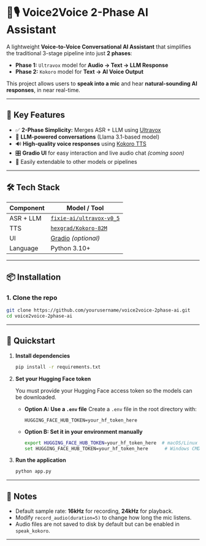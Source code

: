 # 🧠🎙️ Voice2Voice 2-Phase AI Assistant

A lightweight **Voice-to-Voice Conversational AI Assistant** that simplifies the traditional 3-stage pipeline into just **2 phases**:
- **Phase 1:** `Ultravox` model for **Audio → Text → LLM Response**
- **Phase 2:** `Kokoro` model for **Text → AI Voice Output**

This project allows users to **speak into a mic** and hear **natural-sounding AI responses**, in near real-time.

---

## 🚀 Key Features

- ✅ **2-Phase Simplicity:** Merges ASR + LLM using [Ultravox](https://huggingface.co/fixie-ai/ultravox-v0_5-llama-3_1-8b)
- 🧠 **LLM-powered conversations** (Llama 3.1-based model)
- 🔊 **High-quality voice responses** using [Kokoro TTS](https://huggingface.co/hexgrad/Kokoro-82M)
- 🎛️ **Gradio UI** for easy interaction and live audio chat *(coming soon)*
- 🧩 Easily extendable to other models or pipelines

---

## 🛠️ Tech Stack

| Component    | Model / Tool                         |
|--------------|--------------------------------------|
| ASR + LLM    | [`fixie-ai/ultravox-v0_5`](https://huggingface.co/fixie-ai/ultravox-v0_5-llama-3_1-8b) |
| TTS          | [`hexgrad/Kokoro-82M`](https://huggingface.co/hexgrad/Kokoro-82M) |
| UI           | [Gradio](https://gradio.app) *(optional)* |
| Language     | Python 3.10+                         |

---

## 📦 Installation

### 1. Clone the repo

```bash
git clone https://github.com/yourusername/voice2voice-2phase-ai.git
cd voice2voice-2phase-ai
```

---

## 🔧 Quickstart

1. **Install dependencies**

   ```bash
   pip install -r requirements.txt
   ```

2. **Set your Hugging Face token**

   You must provide your Hugging Face access token so the models can be downloaded.

   - **Option A: Use a `.env` file**
     Create a `.env` file in the root directory with:

     ```env
     HUGGING_FACE_HUB_TOKEN=your_hf_token_here
     ```

   - **Option B: Set it in your environment manually**

     ```bash
     export HUGGING_FACE_HUB_TOKEN=your_hf_token_here  # macOS/Linux
     set HUGGING_FACE_HUB_TOKEN=your_hf_token_here      # Windows CMD
     ```

3. **Run the application**

   ```bash
   python app.py
   ```
---

## 📌 Notes

- Default sample rate: **16kHz** for recording, **24kHz** for playback.
- Modify `record_audio(duration=5)` to change how long the mic listens.
- Audio files are not saved to disk by default but can be enabled in `speak_kokoro`.

---
